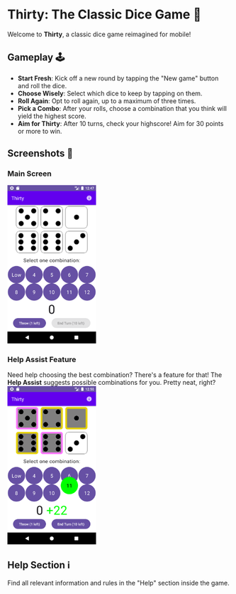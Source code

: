 # Thirty: The Classic Dice Game 🎲

Welcome to **Thirty**, a classic dice game reimagined for mobile!

## Gameplay 🕹️
- **Start Fresh**: Kick off a new round by tapping the "New game" button and roll the dice.
- **Choose Wisely**: Select which dice to keep by tapping on them.
- **Roll Again**: Opt to roll again, up to a maximum of three times.
- **Pick a Combo**: After your rolls, choose a combination that you think will yield the highest score.
- **Aim for Thirty**: After 10 turns, check your highscore! Aim for 30 points or more to win.

## Screenshots 📸

### Main Screen
<img src="readme_pictures/Screenshot_20231101_134923.png" alt="Main Screen" width="200"/>

### Help Assist Feature
Need help choosing the best combination? There's a feature for that! The **Help Assist** suggests possible combinations for you. Pretty neat, right?
<img src="readme_pictures/Help_Assist.png" alt="Help Assist" width="200"/>


## Help Section ℹ️
Find all relevant information and rules in the "Help" section inside the game.

